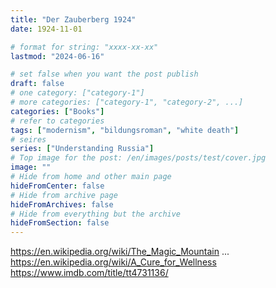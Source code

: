 ```yaml
---
title: "Der Zauberberg 1924"
date: 1924-11-01

# format for string: "xxxx-xx-xx"
lastmod: "2024-06-16"

# set false when you want the post publish
draft: false
# one category: ["category-1"]
# more categories: ["category-1", "category-2", ...]
categories: ["Books"]
# refer to categories
tags: ["modernism", "bildungsroman", "white death"]
# seires
series: ["Understanding Russia"]
# Top image for the post: /en/images/posts/test/cover.jpg
image: ""
# Hide from home and other main page
hideFromCenter: false
# Hide from archive page
hideFromArchives: false
# Hide from everything but the archive
hideFromSection: false
---
```

https://en.wikipedia.org/wiki/The_Magic_Mountain
...
https://en.wikipedia.org/wiki/A_Cure_for_Wellness
https://www.imdb.com/title/tt4731136/
<!--more-->